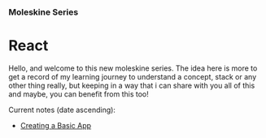 ### Moleskine Series
# React

Hello, and welcome to this new moleskine series. The idea here is more to get a record of my learning journey to understand a concept, stack or any other thing really, but keeping in a way that i can share with you all of this and maybe, you can benefit from this too!

Current notes (date ascending):
 - [Creating a Basic App](./projects/vite-proof/notes/creating-a-basic-app.md)